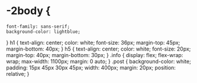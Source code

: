 # -2body {
    font-family: sans-serif;
    background-color: lightblue;
}
h1 {
    text-align: center;
    color: white;
    font-size: 36px;
    margin-top: 45px;
    margin-bottom: 40px;
}
h5 {
    text-align: center;
    color: white;
    font-size: 20px;
    margin-top: 40px;
    margin-bottom: 30px;
}
.info {
    display: flex;
    flex-wrap: wrap;
    max-width: 1100px;
    margin: 0 auto;
}
.post {
    background-color: white;
    padding: 15px 45px 30px 45px;
    width: 400px;
    margin: 20px;
    position: relative;
}


